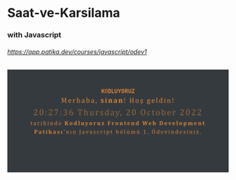 # Saat-ve-Karsilama

### with Javascript

###### https://app.patika.dev/courses/javascript/odev1

![greeting](ss.png)
